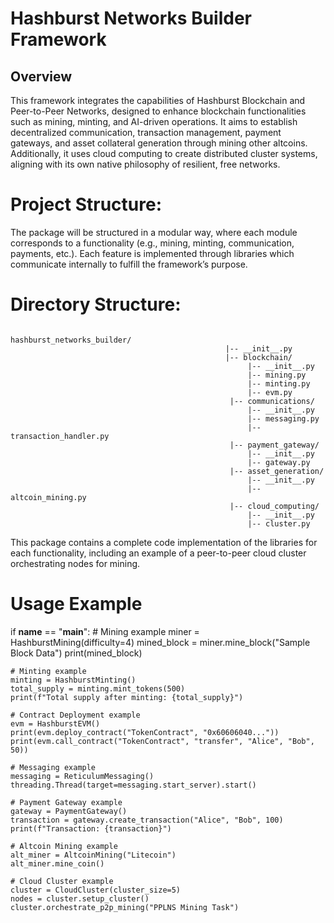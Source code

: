 # Hashburst Networks Builder Framework

## Overview
This framework integrates the capabilities of Hashburst Blockchain and Peer-to-Peer Networks, designed to enhance blockchain functionalities such as mining, minting, and AI-driven operations.
It aims to establish decentralized communication, transaction management, payment gateways, and asset collateral generation through mining other altcoins.
Additionally, it uses cloud computing to create distributed cluster systems, aligning with its own native philosophy of resilient, free networks.

# Project Structure:
The package will be structured in a modular way, where each module corresponds to a functionality (e.g., mining, minting, communication, payments, etc.).
Each feature is implemented through libraries which communicate internally to fulfill the framework’s purpose.

# Directory Structure:
                                                    hashburst_networks_builder/
                                                    |-- __init__.py
                                                    |-- blockchain/
                                                         |-- __init__.py
                                                         |-- mining.py
                                                         |-- minting.py
                                                         |-- evm.py
                                                     |-- communications/
                                                         |-- __init__.py
                                                         |-- messaging.py
                                                         |-- transaction_handler.py
                                                     |-- payment_gateway/
                                                         |-- __init__.py
                                                         |-- gateway.py
                                                     |-- asset_generation/
                                                         |-- __init__.py
                                                         |-- altcoin_mining.py
                                                     |-- cloud_computing/
                                                         |-- __init__.py
                                                         |-- cluster.py

This package contains a complete code implementation of the libraries for each functionality, including an example of a peer-to-peer cloud cluster orchestrating nodes for mining.

# Usage Example

if __name__ == "__main__":
    # Mining example
    miner = HashburstMining(difficulty=4)
    mined_block = miner.mine_block("Sample Block Data")
    print(mined_block)

    # Minting example
    minting = HashburstMinting()
    total_supply = minting.mint_tokens(500)
    print(f"Total supply after minting: {total_supply}")

    # Contract Deployment example
    evm = HashburstEVM()
    print(evm.deploy_contract("TokenContract", "0x60606040..."))
    print(evm.call_contract("TokenContract", "transfer", "Alice", "Bob", 50))

    # Messaging example
    messaging = ReticulumMessaging()
    threading.Thread(target=messaging.start_server).start()

    # Payment Gateway example
    gateway = PaymentGateway()
    transaction = gateway.create_transaction("Alice", "Bob", 100)
    print(f"Transaction: {transaction}")

    # Altcoin Mining example
    alt_miner = AltcoinMining("Litecoin")
    alt_miner.mine_coin()

    # Cloud Cluster example
    cluster = CloudCluster(cluster_size=5)
    nodes = cluster.setup_cluster()
    cluster.orchestrate_p2p_mining("PPLNS Mining Task")
